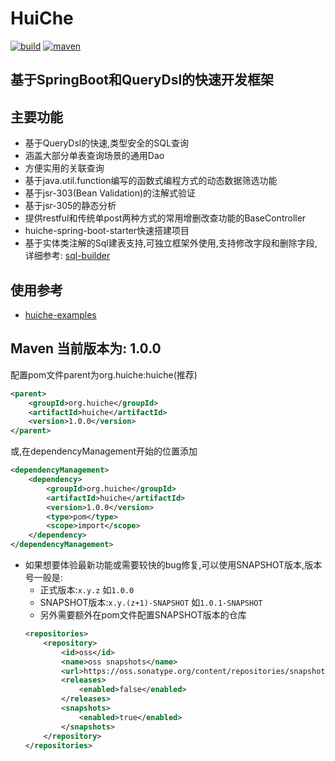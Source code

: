# HuiChe
[![build](https://img.shields.io/travis/jmjlbmn/huiche.svg?style=flat-square)](https://travis-ci.org/jmjlbmn/huiche)
[![maven](https://img.shields.io/maven-metadata/v/http/central.maven.org/maven2/org/huiche/huiche/maven-metadata.xml.svg?style=flat-square)](http://search.maven.org/#artifactdetails%7Corg.huiche%7Chuiche%7C1.0.0%7C)
## 基于SpringBoot和QueryDsl的快速开发框架
## 主要功能
- 基于QueryDsl的快速,类型安全的SQL查询
- 涵盖大部分单表查询场景的通用Dao
- 方便实用的关联查询
- 基于java.util.function编写的函数式编程方式的动态数据筛选功能
- 基于jsr-303(Bean Validation)的注解式验证
- 基于jsr-305的静态分析
- 提供restful和传统单post两种方式的常用增删改查功能的BaseController
- huiche-spring-boot-starter快速搭建项目
- 基于实体类注解的Sql建表支持,可独立框架外使用,支持修改字段和删除字段,详细参考: [sql-builder](https://github.com/jmjlbmn/huiche-examples/tree/master/sql-builder)
## 使用参考
- [huiche-examples](https://github.com/jmjlbmn/huiche-examples)

## Maven 当前版本为: 1.0.0
配置pom文件parent为org.huiche:huiche(推荐)
```xml
<parent>
    <groupId>org.huiche</groupId>
    <artifactId>huiche</artifactId>
    <version>1.0.0</version>
</parent>
```
或,在dependencyManagement开始的位置添加
```xml
<dependencyManagement>
    <dependency>
        <groupId>org.huiche</groupId>
        <artifactId>huiche</artifactId>
        <version>1.0.0</version>
        <type>pom</type>
        <scope>import</scope>
    </dependency>
</dependencyManagement>
```
- 如果想要体验最新功能或需要较快的bug修复,可以使用SNAPSHOT版本,版本号一般是:
  - 正式版本:`x.y.z` 如`1.0.0`
  - SNAPSHOT版本:`x.y.(z+1)-SNAPSHOT` 如`1.0.1-SNAPSHOT`
  - 另外需要额外在pom文件配置SNAPSHOT版本的仓库
  ```xml
  <repositories>
      <repository>
          <id>oss</id>
          <name>oss snapshots</name>
          <url>https://oss.sonatype.org/content/repositories/snapshots/</url>
          <releases>
              <enabled>false</enabled>
          </releases>
          <snapshots>
              <enabled>true</enabled>
          </snapshots>
      </repository>          
  </repositories>
  ```  